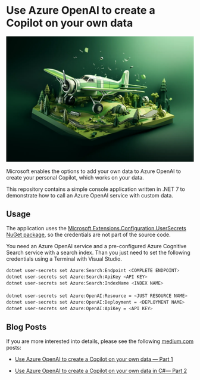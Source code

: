 # Use Azure OpenAI to create a Copilot on your own data

![Logo](./docs/image.png)

Microsoft enables the options to add your own data to Azure OpenAI to create your personal Copilot, which works on your data. 

This repository contains a simple console application written in .NET 7 to demonstrate how to call an Azure OpenAI service with custom data.

## Usage
 
The application uses the [Microsoft.Extensions.Configuration.UserSecrets NuGet package](https://www.nuget.org/packages/Microsoft.Extensions.Configuration.UserSecrets), so the credentials are not part of the source code.

You need an Azure OpenAI service and a pre-configured Azure Cognitive Search service with a search index. Than you just need to set the following credentials using a Terminal with Visual Studio.

```bash
dotnet user-secrets set Azure:Search:Endpoint <COMPLETE ENDPOINT>
dotnet user-secrets set Azure:Search:ApiKey <API KEY>
dotnet user-secrets set Azure:Search:IndexName <INDEX NAME>

dotnet user-secrets set Azure:OpenAI:Resource = <JUST RESOURCE NAME>
dotnet user-secrets set Azure:OpenAI:Deployment = <DEPLOYMENT NAME>
dotnet user-secrets set Azure:OpenAI:ApiKey = <API KEY>
```

## Blog Posts

If you are more interested into details, please see the following [medium.com](https://www.medium.com) posts:

- [Use Azure OpenAI to create a Copilot on your own data — Part 1](https://medium.com/medialesson/use-azure-openai-to-create-a-copilot-on-your-own-data-part-1-ba1d997298ca)

- [Use Azure OpenAI to create a Copilot on your own data in C#— Part 2](https://medium.com/medialesson/use-azure-openai-to-create-a-copilot-on-your-own-data-in-c-part-2-b7acc1922337)